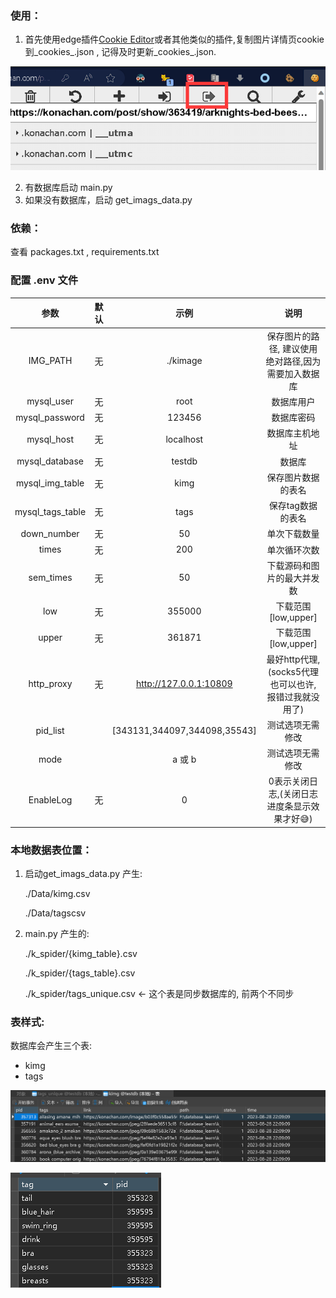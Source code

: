 ### 使用：

1. 首先使用edge插件[Cookie Editor](https://microsoftedge.microsoft.com/addons/detail/cookie-editor/ajfboaconbpkglpfanbmlfgojgndmhmc)或者其他类似的插件,复制图片详情页cookie到_cookies_.json , 记得及时更新_cookies_.json.

![1696281560468](image/readme/1696281560468.png)

2. 有数据库启动 main.py
3. 如果没有数据库，启动 get_imags_data.py

### 依赖：

查看 packages.txt , requirements.txt

### 配置 .env 文件

|       参数       | 默认  |             示例             |                          说明                          |
| :--------------: | :---: | :--------------------------: | :----------------------------------------------------: |
|     IMG_PATH     |  无   |           ./kimage           |  保存图片的路径, 建议使用绝对路径,因为需要加入数据库   |
|    mysql_user    |  无   |             root             |                       数据库用户                       |
|  mysql_password  |  无   |            123456            |                       数据库密码                       |
|    mysql_host    |  无   |          localhost           |                     数据库主机地址                     |
|  mysql_database  |  无   |            testdb            |                         数据库                         |
| mysql_img_table  |  无   |             kimg             |                   保存图片数据的表名                   |
| mysql_tags_table |  无   |             tags             |                   保存tag数据的表名                    |
|   down_number    |  无   |              50              |                      单次下载数量                      |
|      times       |  无   |             200              |                      单次循环次数                      |
|    sem_times     |  无   |              50              |               下载源码和图片的最大并发数               |
|       low        |  无   |            355000            |                  下载范围[low,upper]                   |
|      upper       |  无   |            361871            |                  下载范围[low,upper]                   |
|    http_proxy    |  无   |    http://127.0.0.1:10809    | 最好http代理, (socks5代理也可以也许, 报错过我就没用了) |
|     pid_list     |       | [343131,344097,344098,35543] |                    测试选项无需修改                    |
|       mode       |       |            a 或 b            |                    测试选项无需修改                    |
|    EnableLog     |  无   |              0               |      0表示关闭日志,(关闭日志进度条显示效果才好😅)       |

### 本地数据表位置：

1. 启动get_imags_data.py 产生:

   ./Data/kimg.csv

   ./Data/tagscsv
2. main.py 产生的:

   ./k_spider/{kimg_table}.csv

   ./k_spider/\{tags_table}.csv

   ./k_spider/tags_unique.csv   <-  这个表是同步数据库的, 前两个不同步

### 表样式:

数据库会产生三个表:

* kimg
* tags

![1693236442027](image/readme/1693236442027.png)


![1696418933770](image/readme/1696418933770.png)

